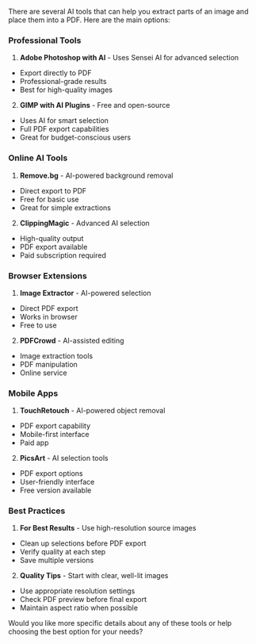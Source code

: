 There are several AI tools that can help you extract parts of an image and place them into a PDF. Here are the main options:

###  Professional Tools

1. **Adobe Photoshop with AI**  - Uses Sensei AI for advanced selection
  - Export directly to PDF
  - Professional-grade results
  - Best for high-quality images


2. **GIMP with AI Plugins**  - Free and open-source
  - Uses AI for smart selection
  - Full PDF export capabilities
  - Great for budget-conscious users



###  Online AI Tools

1. **Remove.bg**  - AI-powered background removal
  - Direct export to PDF
  - Free for basic use
  - Great for simple extractions


2. **ClippingMagic**  - Advanced AI selection
  - High-quality output
  - PDF export available
  - Paid subscription required



###  Browser Extensions

1. **Image Extractor**  - AI-powered selection
  - Direct PDF export
  - Works in browser
  - Free to use


2. **PDFCrowd**  - AI-assisted editing
  - Image extraction tools
  - PDF manipulation
  - Online service



###  Mobile Apps

1. **TouchRetouch**  - AI-powered object removal
  - PDF export capability
  - Mobile-first interface
  - Paid app


2. **PicsArt**  - AI selection tools
  - PDF export options
  - User-friendly interface
  - Free version available



###  Best Practices

1. **For Best Results**  - Use high-resolution source images
  - Clean up selections before PDF export
  - Verify quality at each step
  - Save multiple versions


2. **Quality Tips**  - Start with clear, well-lit images
  - Use appropriate resolution settings
  - Check PDF preview before final export
  - Maintain aspect ratio when possible



Would you like more specific details about any of these tools or help choosing the best option for your needs?
